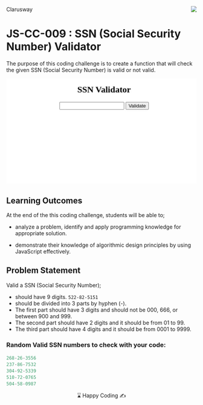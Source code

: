 <p>Clarusway<img align="right"
  src="https://secure.meetupstatic.com/photos/event/3/1/b/9/600_488352729.jpeg"  width="15px"></p>

# JS-CC-009 : SSN (Social Security Number) Validator

The purpose of this coding challenge is to create a function that will check the given SSN (Social Security Number) is valid or not valid.

![SSN Validator](./ssn.gif)

## Learning Outcomes

At the end of the this coding challenge, students will be able to;

- analyze a problem, identify and apply programming knowledge for appropriate solution.

- demonstrate their knowledge of algorithmic design principles by using JavaScript effectively.

## Problem Statement

Valid a SSN (Social Security Number);

- should have 9 digits. `522-82-5151`
- should be divided into 3 parts by hyphen (-).
- The first part should have 3 digits and should not be 000, 666, or between 900 and 999.
- The second part should have 2 digits and it should be from 01 to 99.
- The third part should have 4 digits and it should be from 0001 to 9999.

### Random Valid SSN numbers to check with your code:

```javascript	
268-26-3556
237-86-7532
304-92-5339
510-72-0765
504-58-0987
```




<center> ⌛ Happy Coding  ✍ </center>
